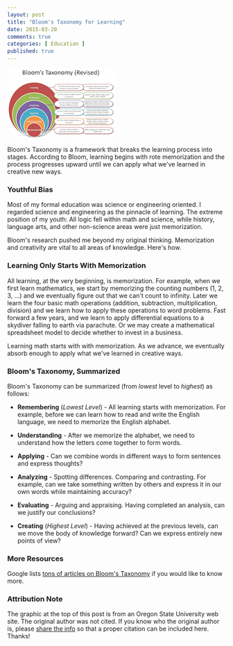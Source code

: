 ```yaml
---
layout: post
title: "Bloom's Taxonomy for Learning"
date: 2015-03-20
comments: true
categories: [ Education ]
published: true
---
```

<a href="/images/blooms_taxonomy_thumb.png" onclick="window.open('/images/blooms_taxonomy.png','popup','width=770,height=548,scrollbars=no,resizable=yes,toolbar=no,directories=no,location=no,menubar=no,status=no,left=0,top=0'); return false"><img src="/images/blooms_taxonomy_thumb.png" border="0" alt="Bloom's Taxonomy" name="image" class="right" width="250" height="162" title="Bloom's Taxonomy" /></a>

Bloom's Taxonomy is a framework that breaks the learning process into stages. According to Bloom, learning begins with rote memorization and the process progresses upward until we can apply what we've learned in creative new ways.

### Youthful Bias
Most of my formal education was science or engineering oriented. I regarded science and engineering as the pinnacle of learning. The extreme position of my youth: All logic fell within math and science, while history, language arts, and other non-science areas were just memorization. 

Bloom's research pushed me beyond my original thinking. Memorization and creativity are vital to all areas of knowledge. Here's how.

<!--more-->

### Learning Only Starts With Memorization
All learning, at the very beginning, is memorization. For example, when we first learn mathematics, we start by memorizing the counting numbers (1, 2, 3, ...) and we eventually figure out that we can't count to infinity. Later we learn the four basic math operations (addition, subtraction, multiplication, division) and we learn how to apply these operations to word problems. Fast forward a few years, and we learn to apply differential equations to a skydiver falling to earth via parachute. Or we may create a mathematical spreadsheet model to decide whether to invest in a business.

Learning math starts with with memorization. As we advance, we eventually absorb enough to apply what we've learned in creative ways.

### Bloom's Taxonomy, Summarized
Bloom's Taxonomy can be summarized (from _lowest_ level to _highest_) as follows:

* **Remembering** (_Lowest Level_) - All learning starts with memorization. For example, before we can learn how to read and write the English language, we need to memorize the English alphabet.

* **Understanding** -  After we memorize the alphabet, we need to understand how the letters come together to form words.

* **Applying** -  Can we combine words in different ways to form sentences and express thoughts?

* **Analyzing** -  Spotting differences. Comparing and contrasting. For example, can we take something written by others and express it in our own words while maintaining accuracy?

* **Evaluating** -  Arguing and appraising. Having completed an analysis, can we justify our conclusions?

* **Creating** (_Highest Level_) -  Having achieved at the previous levels, can we move the body of knowledge forward? Can we express entirely new points of view?

### More Resources
Google lists [tons of articles on Bloom's Taxonomy](https://www.google.com/webhp?sourceid=chrome-instant&ion=1&espv=2&ie=UTF-8#q=bloom%27s%20taxonomy) if you would like to know more.

### Attribution Note
The graphic at the top of this post is from an Oregon State University web site. The original author was not cited. If you know who the original author is, please [share the info](/contact) so that a proper citation can be included here. Thanks!
